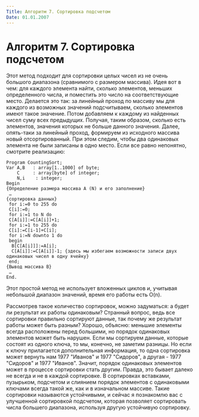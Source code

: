 ```yaml
---
Title: Алгоритм 7. Сортировка подсчетом
Date: 01.01.2007
---
```


Алгоритм 7. Сортировка подсчетом
================================

Этот метод подходит для сортировки целых чисел из не очень большого
диапазона (сравнимого с размером массива). Идея вот в чем: для каждого
элемента найти, сколько элементов, меньших определенного числа, и
поместить это число на соответствующие место. Делается это так: за
линейный проход по массиву мы для каждого из возможных значений
подсчитываем, сколько элементов имеют такое значение. Потом добавляем к
каждому из найденных чисел суму всех предыдущих. Получая, таким образом,
сколько есть элементов, значения которых не больше данного значения.
Далее, опять-таки за линейный проход, формируем из исходного массива
новый отсортированный. При этом следим, чтобы два одинаковых элемента не
были записаны в одно место. Если все равно непонятно, смотрите
реализацию:

    Program CountingSort;
    Var A,B   : array[1..1000] of byte;
        C     : array[byte] of integer;
        N,i    : integer;
    Begin
    {Определение размера массива A (N) и его заполнение}
     …
    {сортировка данных}
     for i:=0 to 255 do
     C[i]:=0;
     for i:=1 to N do
     C[A[i]]:=C[A[i]]+1;
     for i:=1 to 255 do
     C[i]:=C[i-1]+C[i];
     for i:=N downto 1 do
     begin
      B[C[A[i]]]:=A[i];
      C[A[i]]:=C[A[i]]-1; {здесь мы избегаем возможности записи двух одинаковых чисел в одну ячейку}
     end;
    {Вывод массива B}
     …
    End.

Этот простой метод не использует вложенных циклов и, учитывая небольшой
диапазон значений, время его работы есть O(n).

Рассмотрев такое количество сортировок, можно задуматься: а будет ли
результат их работы одинаковым? Странный вопрос, ведь все сортировки
правильно сортируют данные, так почему же результат работы может быть
разным? Хорошо, объясню: меньшие элементы всегда расположены перед
большими, но порядок одинаковых элементов может быть нарушен. Если мы
сортируем данные, которые состоят из одного ключа, то мы, конечно, не
заметим разницы. Но если к ключу прилагается дополнительная информация,
то одна сортировка может вернуть нам 1977 "Иванов" и 1977 "Сидоров",
а другая - 1977 "Сидоров" и 1977 "Иванов". Значит, порядок
одинаковых элементов может в процессе сортировки стать другим. Правда,
это бывает далеко не всегда и не в каждой сортировке. В сортировках
вставками, пузырьком, подсчетом и слиянием порядок элементов с
одинаковыми ключами всегда такой же, как и в изначальном массиве. Такие
сортировки называются устойчивыми, и сейчас я познакомлю вас с
улучшенной сортировкой подсчетом, которая позволяет сортировать числа
большего диапазона, используя другую устойчивую сортировку.

